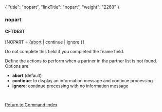 {
    "title": "nopart",
    "linkTitle": "nopart",
    "weight": "2260"
}<span id="nopart"></span>

### <span class="mc-variable System.Title variable">nopart</span>

#### CFTDEST

\[NOPART = {<span style="text-decoration: underline;">abort</span>
| continue | ignore }\]

<span style="font-weight: normal;">Do not complete this field if you
completed the fname field.</span>

Define the actions to perform when a partner in the partner list is
not found. Options are:

-   <span style="font-weight: bold;">abort</span>
    (default)
-   <span style="font-weight: bold;">continue</span>:
    to display an information message and continue processing
-   <span style="font-weight: bold;">ignore</span>:
    continue processing with no information message

 

[Return to Command index](../../)
